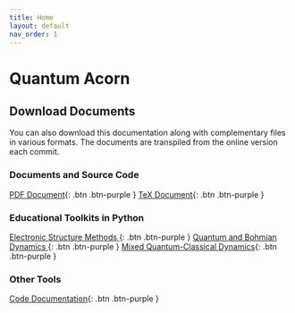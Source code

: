 ```yaml
---
title: Home
layout: default
nav_order: 1
---
```


# Quantum Acorn

## Download Documents

You can also download this documentation along with complementary files in various formats. The documents are transpiled from the online version each commit.

### Documents and Source Code

[PDF Document](/acorn/tex/main.pdf){: .btn .btn-purple }
[TeX Document](/acorn/tex/main.tex){: .btn .btn-purple }

### Educational Toolkits in Python

[Electronic Structure Methods    ](https://raw.githubusercontent.com/tjira/acorn/refs/heads/master/education/python/resmet.py){: .btn .btn-purple }
[Quantum and Bohmian Dynamics    ](https://raw.githubusercontent.com/tjira/acorn/refs/heads/master/education/python/neqdet.py){: .btn .btn-purple }
[Mixed Quantum-Classical Dynamics](https://raw.githubusercontent.com/tjira/acorn/refs/heads/master/education/python/shcdet.py){: .btn .btn-purple }

### Other Tools

[Code Documentation](/acorn/code){: .btn .btn-purple }
